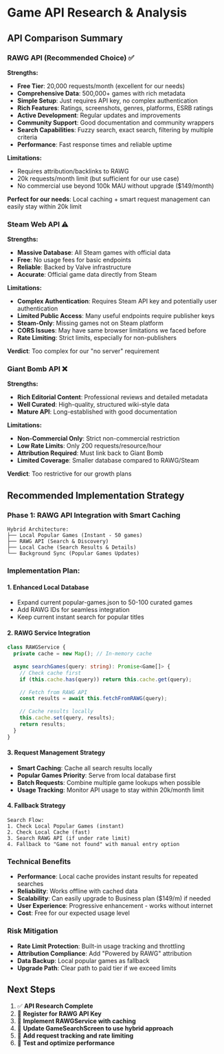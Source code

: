 # Game API Research & Analysis

## API Comparison Summary

### RAWG API (Recommended Choice) ✅
**Strengths:**
- **Free Tier**: 20,000 requests/month (excellent for our needs)
- **Comprehensive Data**: 500,000+ games with rich metadata
- **Simple Setup**: Just requires API key, no complex authentication
- **Rich Features**: Ratings, screenshots, genres, platforms, ESRB ratings
- **Active Development**: Regular updates and improvements
- **Community Support**: Good documentation and community wrappers
- **Search Capabilities**: Fuzzy search, exact search, filtering by multiple criteria
- **Performance**: Fast response times and reliable uptime

**Limitations:**
- Requires attribution/backlinks to RAWG
- 20k requests/month limit (but sufficient for our use case)
- No commercial use beyond 100k MAU without upgrade ($149/month)

**Perfect for our needs**: Local caching + smart request management can easily stay within 20k limit

### Steam Web API ⚠️
**Strengths:**
- **Massive Database**: All Steam games with official data
- **Free**: No usage fees for basic endpoints
- **Reliable**: Backed by Valve infrastructure
- **Accurate**: Official game data directly from Steam

**Limitations:**
- **Complex Authentication**: Requires Steam API key and potentially user authentication
- **Limited Public Access**: Many useful endpoints require publisher keys
- **Steam-Only**: Missing games not on Steam platform
- **CORS Issues**: May have same browser limitations we faced before
- **Rate Limiting**: Strict limits, especially for non-publishers

**Verdict**: Too complex for our "no server" requirement

### Giant Bomb API ❌
**Strengths:**
- **Rich Editorial Content**: Professional reviews and detailed metadata
- **Well Curated**: High-quality, structured wiki-style data
- **Mature API**: Long-established with good documentation

**Limitations:**
- **Non-Commercial Only**: Strict non-commercial restriction
- **Low Rate Limits**: Only 200 requests/resource/hour
- **Attribution Required**: Must link back to Giant Bomb
- **Limited Coverage**: Smaller database compared to RAWG/Steam

**Verdict**: Too restrictive for our growth plans

## Recommended Implementation Strategy

### Phase 1: RAWG API Integration with Smart Caching
```
Hybrid Architecture:
├── Local Popular Games (Instant - 50 games)
├── RAWG API (Search & Discovery)
├── Local Cache (Search Results & Details) 
└── Background Sync (Popular Games Updates)
```

### Implementation Plan:

#### 1. Enhanced Local Database
- Expand current popular-games.json to 50-100 curated games
- Add RAWG IDs for seamless integration
- Keep current instant search for popular titles

#### 2. RAWG Service Integration
```typescript
class RAWGService {
  private cache = new Map(); // In-memory cache
  
  async searchGames(query: string): Promise<Game[]> {
    // Check cache first
    if (this.cache.has(query)) return this.cache.get(query);
    
    // Fetch from RAWG API
    const results = await this.fetchFromRAWG(query);
    
    // Cache results locally
    this.cache.set(query, results);
    return results;
  }
}
```

#### 3. Request Management Strategy
- **Smart Caching**: Cache all search results locally
- **Popular Games Priority**: Serve from local database first
- **Batch Requests**: Combine multiple game lookups when possible
- **Usage Tracking**: Monitor API usage to stay within 20k/month limit

#### 4. Fallback Strategy
```
Search Flow:
1. Check Local Popular Games (instant)
2. Check Local Cache (fast)
3. Search RAWG API (if under rate limit)
4. Fallback to "Game not found" with manual entry option
```

### Technical Benefits
- **Performance**: Local cache provides instant results for repeated searches
- **Reliability**: Works offline with cached data
- **Scalability**: Can easily upgrade to Business plan ($149/m) if needed
- **User Experience**: Progressive enhancement - works without internet
- **Cost**: Free for our expected usage level

### Risk Mitigation
- **Rate Limit Protection**: Built-in usage tracking and throttling
- **Attribution Compliance**: Add "Powered by RAWG" attribution
- **Data Backup**: Local popular games as fallback
- **Upgrade Path**: Clear path to paid tier if we exceed limits

## Next Steps
1. ✅ **API Research Complete** 
2. 🔄 **Register for RAWG API Key**
3. 🔄 **Implement RAWGService with caching**
4. 🔄 **Update GameSearchScreen to use hybrid approach**
5. 🔄 **Add request tracking and rate limiting**
6. 🔄 **Test and optimize performance**